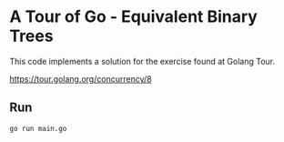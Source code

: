 # A Tour of Go - Equivalent Binary Trees

This code implements a solution for the exercise found at Golang Tour.

https://tour.golang.org/concurrency/8

## Run

```
go run main.go
```
